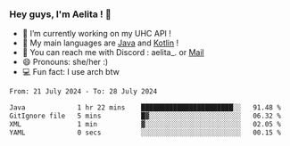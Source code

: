 ### Hey guys, I'm Aelita ! 👋

- 🔭 I’m currently working on my UHC API !
- 🌱 My main languages are [Java](https://www.oracle.com/java/) and [Kotlin](https://kotlinlang.org/) !
- 💬 You can reach me with Discord : aelita_. or [Mail](mailto:pro.shinobuu@gmail.com)
- 😄 Pronouns: she/her :) 
- 💻 Fun fact: I use arch btw

<!--START_SECTION:waka-->

```txt
From: 21 July 2024 - To: 28 July 2024

Java             1 hr 22 mins    ███████████████████████░░   91.48 %
GitIgnore file   5 mins          █▓░░░░░░░░░░░░░░░░░░░░░░░   06.32 %
XML              1 min           ▓░░░░░░░░░░░░░░░░░░░░░░░░   02.05 %
YAML             0 secs          ░░░░░░░░░░░░░░░░░░░░░░░░░   00.15 %
```

<!--END_SECTION:waka-->
